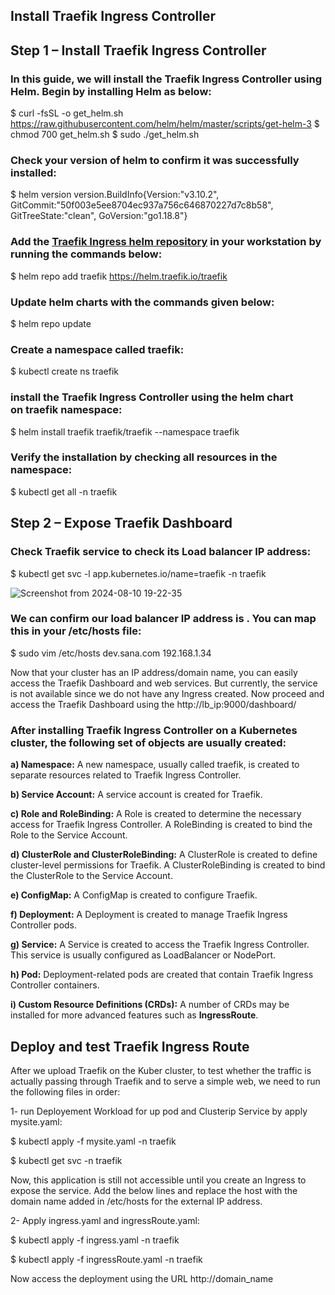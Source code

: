 ## Install Traefik Ingress Controller

## **Step 1 – Install Traefik Ingress Controller**

### In this guide, we will install the Traefik Ingress Controller using Helm. Begin by installing Helm as below:
$ curl -fsSL -o get_helm.sh https://raw.githubusercontent.com/helm/helm/master/scripts/get-helm-3
$ chmod 700 get_helm.sh
$ sudo ./get_helm.sh

### Check your version of helm to confirm it was successfully installed:
$ helm version
version.BuildInfo{Version:"v3.10.2", GitCommit:"50f003e5ee8704ec937a756c646870227d7c8b58", GitTreeState:"clean", GoVersion:"go1.18.8"}

### Add the [Traefik Ingress helm repository](https://github.com/traefik/traefik-helm-chart) in your workstation by running the commands below:
$ helm repo add traefik https://helm.traefik.io/traefik

### Update helm charts with the commands given below:
$ helm repo update

### Create a namespace called traefik:
$ kubectl create ns traefik

### install the Traefik Ingress Controller using the helm chart on traefik namespace:
$ helm install traefik traefik/traefik --namespace traefik

### Verify the installation by checking all resources in the namespace:
$ kubectl get all -n traefik

## **Step 2 – Expose Traefik Dashboard**

### Check Traefik service to check its Load balancer IP address:
$ kubectl get svc -l app.kubernetes.io/name=traefik -n traefik

![Screenshot from 2024-08-10 19-22-35](https://github.com/user-attachments/assets/d1c17f4c-0bb8-45c5-a3c3-cfa7a5b30ce4)

### We can confirm our load balancer IP address is . You can map this in your /etc/hosts file:
$ sudo vim /etc/hosts
dev.sana.com 192.168.1.34

Now that your cluster has an IP address/domain name, you can easily access the Traefik Dashboard and web services. But currently, the service is not available since we do not have any Ingress created.
Now proceed and access the Traefik Dashboard using the http://lb_ip:9000/dashboard/

### After installing Traefik Ingress Controller on a Kubernetes cluster, the following set of objects are usually created:
**a) Namespace:**
A new namespace, usually called traefik, is created to separate resources related to Traefik Ingress Controller.

**b) Service Account:**
A service account is created for Traefik.

**c) Role and RoleBinding:** 
A Role is created to determine the necessary access for Traefik Ingress Controller. A RoleBinding is created to bind the Role to the Service Account.

**d) ClusterRole and ClusterRoleBinding:**
A ClusterRole is created to define cluster-level permissions for Traefik. A ClusterRoleBinding is created to bind the ClusterRole to the Service Account.

**e) ConfigMap:**
A ConfigMap is created to configure Traefik.

**f) Deployment:**
A Deployment is created to manage Traefik Ingress Controller pods.

**g) Service:**
A Service is created to access the Traefik Ingress Controller. This service is usually configured as LoadBalancer or NodePort.

**h) Pod:**
Deployment-related pods are created that contain Traefik Ingress Controller containers.

**i) Custom Resource Definitions (CRDs):**
A number of CRDs may be installed for more advanced features such as **IngressRoute**.

## Deploy and test Traefik Ingress Route
After we upload Traefik on the Kuber cluster, to test whether the traffic is actually passing through Traefik and to serve a simple web, we need to run the following files in order: 

1- run Deployement Workload for up pod and Clusterip Service by apply mysite.yaml:

$ kubectl apply -f mysite.yaml -n traefik

$ kubectl get svc -n traefik

Now, this application is still not accessible until you create an Ingress to expose the service.
Add the below lines and replace the host with the domain name added in /etc/hosts for the external IP address.

2- Apply ingress.yaml and ingressRoute.yaml:

$ kubectl apply -f ingress.yaml -n traefik

$ kubectl apply -f ingressRoute.yaml -n traefik

Now access the deployment using the URL http://domain_name
